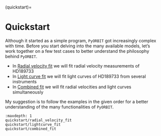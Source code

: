 (quickstart)=

# Quickstart

Although it started as a simple program, `PyORBIT` got increasingly complex with time.
Before you start delving into the many available models, let’s work together on a few test cases to better understand the philosophy behind `PyORBIT`. 

- In [Radial velocity fit](radial_velocity_fit) we will fit radial velocity measurements of HD189733 
- In [Light curve fit](lightcurve_fit) we will fit light curves of HD189733 from several instruments
- In [Combined fit](combined_fit) we will fit radial velocities and light curves simultaneously

My suggestion is to follow the examples in the given order for a better understanding of the many functionalities of `PyORBIT`. 

```{toctree}
:maxdepth: 1
quickstart/radial_velocity_fit
quickstart/lightcurve_fit
quickstart/combined_fit
```